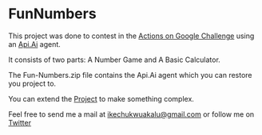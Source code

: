 # FunNumbers

This project was done to contest in the [Actions on Google Challenge](https://developers.google.com/actions/) using an [Api.Ai](https://api.ai) agent. 

It consists of two parts: A Number Game and A Basic Calculator.

The Fun-Numbers.zip file contains the Api.Ai agent which you can restore you project to.

You can extend the [Project](https://gitlab.com/ikechukwu_a/fun-numbers) to make something complex.

Feel free to send me a mail at ikechukwuakalu@gmail.com or follow me on [Twitter](https://twitter.com/ikechukwuakalu)